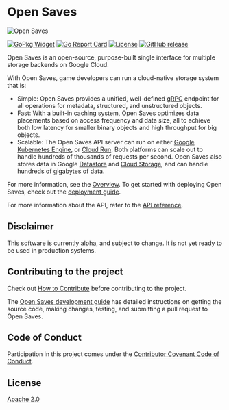 # Open Saves

![Open Saves]("docs/images/Full-Color-Logo_Vertical.svg")

[![GoPkg Widget](https://pkg.go.dev/badge/github.com/googleforgames/open-saves)](https://pkg.go.dev/github.com/googleforgames/open-saves)
[![Go Report Card](https://goreportcard.com/badge/github.com/googleforgames/open-saves)](https://goreportcard.com/report/github.com/googleforgames/open-saves)
[![License](https://img.shields.io/badge/License-Apache%202.0-blue.svg)](https://github.com/googleforgames/open-saves/blob/master/LICENSE)
[![GitHub release](https://img.shields.io/github/release-pre/googleforgames/open-saves.svg)](https://github.com/googleforgames/open-saves/releases)

Open Saves is an open-source, purpose-built single interface for multiple storage backends on Google Cloud.

With Open Saves, game developers can run a cloud-native storage system that is:

- Simple: Open Saves provides a unified, well-defined [gRPC](https://grpc.io/) endpoint for all operations for metadata, structured, and unstructured objects.
- Fast: With a built-in caching system, Open Saves optimizes data placements based on access frequency and data size, all to achieve both low latency for smaller binary objects and high throughput for big objects.
- Scalable: The Open Saves API server can run on either [Google Kubernetes Engine](https://cloud.google.com/kubernetes-engine), or [Cloud Run](https://cloud.google.com/run). Both platforms can scale out to handle hundreds of thousands of requests per second. Open Saves also stores data in Google [Datastore](https://cloud.google.com/datastore) and [Cloud Storage](https://cloud.google.com/storage), and can handle hundreds of gigabytes of data.

For more information, see the [Overview](./docs/overview.md). To get started with deploying Open Saves, check out the [deployment guide](./docs/deploying.md).

For more information about the API, refer to the [API reference](./docs/reference.md).

## Disclaimer

This software is currently alpha, and subject to change. It is not yet ready to be used in production systems.

## Contributing to the project

Check out [How to Contribute](docs/contributing.md) before contributing to the project.

The [Open Saves development guide](docs/development.md) has detailed instructions on getting the source code, making changes, testing, and submitting a pull request to Open Saves.

## Code of Conduct

Participation in this project comes under the [Contributor Covenant Code of Conduct](docs/code-of-conduct.md).

## License

[Apache 2.0](LICENSE)
